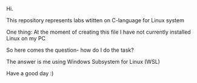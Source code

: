 Hi.

This repository represents labs wtitten on C-language for Linux system

One thing: At the moment of creating this file I have not currently installed Linux on my PC

So here comes the question- how do I do the task?

The answer is me using Windows Subsystem for Linux (WSL) 

Have a good day :)
